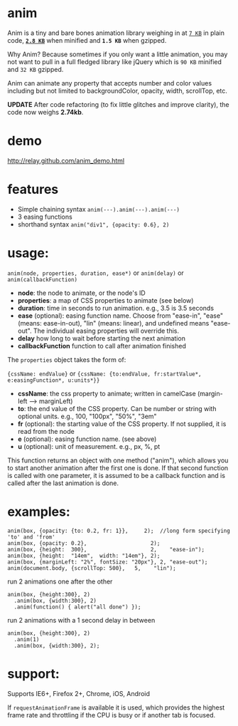 anim
====

Anim is a tiny and bare bones animation library weighing in at [`7 KB`](https://raw.github.com/relay/anim/master/anim.js) in plain code, **[`2.8 KB`](https://raw.github.com/relay/anim/master/anim.min.js)** when minified and **`1.5 KB`** when gzipped.

Why Anim? Because sometimes if you only want a little animation, you may not want to pull in a full fledged library like jQuery which is `90 KB` minified and `32 KB` gzipped.

Anim can animate any property that accepts number and color values including but not limited to backgroundColor, opacity, width, scrollTop, etc.

**UPDATE** After code refactoring (to fix little glitches and improve clarity), the code now weighs **2.74kb**.

demo
=====

http://relay.github.com/anim_demo.html

features
=====

* Simple chaining syntax ``anim(---).anim(---).anim(---)``
* 3 easing functions
* shorthand syntax ``anim("div1", {opacity: 0.6}, 2)``

usage:
=====

``anim(node, properties, duration, ease*)``
or ``anim(delay)``
or ``anim(callbackFunction)``

* **node**: the node to animate, or the node's ID
* **properties**: a map of CSS properties to animate (see below)
* **duration**: time in seconds to run animation. e.g., 3.5 is 3.5 seconds
* **ease** (optional): easing function name. Choose from "ease-in", "ease" (means: ease-in-out), "lin" (means: linear), and undefined means "ease-out". The individual easing properties will override this.
* **delay** how long to wait before starting the next animation
* **callbackFunction** function to call after animation finished

The ``properties`` object takes the form of:

``{cssName: endValue}`` or ``{cssName: {to:endValue, fr:startValue*, e:easingFunction*, u:units*}}``


* **cssName**: the css property to animate; written in camelCase (margin-left --> marginLeft)
* **to**: the end value of the CSS property. Can be number or string with optional units. e.g., 100, "100px", "50%", "3em"
* **fr** (optional): the starting value of the CSS property. If not supplied, it is read from the node
* **e** (optional): easing function name. (see above)
* **u** (optional): unit of measurement. e.g., px, %, pt

This function returns an object with one method ("anim"), which allows you to start another animation after the first one is done. If that second function is called with one parameter, it is assumed to be a callback function and is called after the last animation is done.

examples:
=====

    anim(box, {opacity: {to: 0.2, fr: 1}},     2);  //long form specifying 'to' and 'from'
    anim(box, {opacity: 0.2},                    2);
    anim(box, {height:  300},                    2,    "ease-in");
    anim(box, {height:  "14em",  width: "14em"}, 2);
    anim(box, {marginLeft: "2%", fontSize: "20px"}, 2, "ease-out");
    anim(document.body, {scrollTop: 500},   5,    "lin");

run 2 animations one after the other

    anim(box, {height:300}, 2)
      .anim(box, {width:300}, 2)
      .anim(function() { alert("all done") });
 
run 2 animations with a 1 second delay in between

    anim(box, {height:300}, 2)
      .anim(1)
      .anim(box, {width:300}, 2);


support:
=====

Supports IE6+, Firefox 2+, Chrome, iOS, Android

If ``requestAnimationFrame`` is available it is used, which provides the highest frame rate and throttling if the CPU is busy or if another tab is focused.
